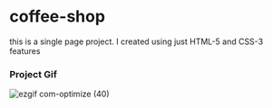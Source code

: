<h1>coffee-shop</h1>

<p>
  this is a single page project. I created using just HTML-5 and CSS-3 features
</p>

<h3>Project Gif</h3>

![ezgif com-optimize (40)](https://github.com/nazanyilmaz/coffee-shop/assets/147782488/860c3fb9-88f6-417a-beab-8e66d008d23c)
